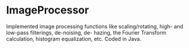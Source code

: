 # ImageProcessor
Implemented image processing functions like scaling/rotating, high- and low-pass filterings, de-noising, de-
hazing, the Fourier Transform calculation, histogram equalization, etc. Coded in Java.

